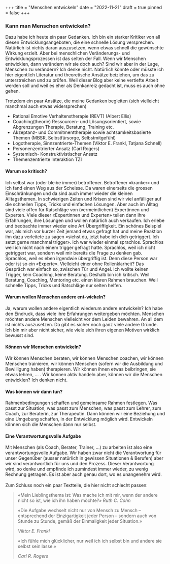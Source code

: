 +++
title = "Menschen entwickeln"
date = "2022-11-21"
draft = true
pinned = false
+++
### Kann man Menschen entwickeln?

Dazu habe ich heute ein paar Gedanken. Ich bin ein starker Kritiker von all diesen Entwicklungsangeboten, die eine schnelle Lösung versprechen. Natürlich ist nichts daran auszusetzen, wenn etwas schnell die gewünschte Wirkung erzielt. Aber bei menschlichen Veränderungs- und Entwicklungsprozessen ist das selten der Fall. Wenn wir Menschen entwicklen, dann verändern wir sie doch auch? Sind wir aber in der Lage, Menschen zu verändern? Ich denke nicht. Natürlich könnte oder müsste ich hier eigentlich Literatur und theoretische Ansätze beiziehen, um das zu unterstreichen und zu prüfen. Weil dieser Blog aber keine vertiefte Arbeit werden soll und weil es eher als Denkanreiz gedacht ist, muss es auch ohne gehen. 

Trotzdem ein paar Ansätze, die meine Gedanken begleiten (sich vielleicht manchmal auch etwas widersprechen)

* Rational Emotive Verhaltenstherapie (REVT) (Albert Ellis)
* Coaching(theorie) Ressourcen- und Lösungsorientiert, sowie Abgrenzungen Therapie, Beratung, Training etc. 
* Akzeptanz- und Commitmenttherapie sowie achtsamkeitsbasierte Themen (MBSR, Selbstfürsorge, Selbstmitgefühl)
* Logotherapie, Sinnzentrierte-Themen (Viktor E. Frankl, Tatjana Schnell)
* Personenzentrierter Ansatz (Carl Rogers)
* Systemisch- Konstruktivistischer Ansatz
* Themenzentrierte Interaktion TZI

#### Warum so kritisch?

Ich selbst war (oder bleibe immer) betroffener. Betroffener «kranker» und ich fand einen Weg aus der Scheisse. Da waren einerseits die grossen Einschränkungen und da sind auch immer wieder die kleinen Alltagsthemen. In schwierigen Zeiten und Krisen sind wir viel anfälliger auf die schnellen Tipps, Tricks und einfachen Lösungen. Aber auch im Alltag sind viele offen für Ratschläge von (vermeintlichen) Expertinnen und Experten. Viele dieser «Expertinnen und Experten» teilen dann ihre Erfahrungen, ihre Lösungen und wollen natürlich auch verkaufen. Ich erlebe und beobachte immer wieder eine Art Übergriffigkeit. Ein schönes Beispiel war, als mich vor kurzer Zeit jemand etwas gefragt hat und meine Reaktion ihn dazu verleitete zu sagen «siehst du, jetzt habe ich dich getriggert. Ich setzt gerne manchmal trigger». Ich war wieder einmal sprachlos. Sprachlos weil ich nicht nach einem trigger gefragt hatte. Sprachlos, weil ich nicht getriggert war, sondern weil mir bereits die Frage zu denken gab. Sprachlos, weil es eben irgendwie übergriffig ist. Denn diese Person war oder ist so ein «Experte». Vielleicht einer ohne Rollenklarheit? Das Gespräch war einfach so, zwischen Tür und Angel. Ich wollte keinen Trigger, kein Coaching, keine Beratung. Deshalb bin ich kritisch. Weil Beratung, Coaching, Mentoring etc. einen klaren Rahmen brauchen. Weil schnelle Tipps, Tricks und Ratschläge nur selten helfen. 

#### Warum wollen Menschen andere ent-wickeln?

Ja, warum wollen andere eigentlich wiederum andere entwickeln? Ich habe den Eindruck, dass viele ihre Erfahrungen weitergeben möchten. Menschen möchten andere Menschen vielleicht vor dem Leiden bewahren. An all dem ist nichts auszusetzen. Da gibt es sicher noch ganz viele andere Gründe. Ich bin mir aber nicht sicher, wie viele sich ihren eigenen Motiven wirklich bewusst sind. 

#### Können wir Menschen entwickeln?

Wir können Menschen beraten, wir können Menschen coachen, wir können Menschen trainieren, wir können Menschen (sofern wir die Ausbildung und Bewilligung haben) therapieren. Wir können ihnen etwas beibringen, sie etwas lehren, ... . Wir können aktiv handeln aber, können wir die Menschen entwicklen? Ich denken nicht. 

#### Was können wir dann tun?

Rahmenbedingungen schaffen und gemeinsame Rahmen festlegen. Was passt zur Situation, was passt zum Menschen, was passt zum Lehrer, zum Coach, zur Beraterin, zur Therapeutin. Dann können wir eine Beziehung und eine Umgebung schaffen, in der Entwicklung möglich wird. Entwickeln können sich die Menschen dann nur selbst. 

#### Eine Verantwortungsvolle Aufgabe

Mit Menschen (als Coach, Berater, Trainer, ...) zu arbeiten ist also eine verantwortungsvolle Aufgabe. Wir haben zwar nicht die Verantwortung für unser Gegenüber (ausser natürlich in gewissen Situationen & Berufen) aber wir sind verantwortlich für uns und den Prozess. Dieser Verantwortung wird, so denke und empfinde ich zumindest immer wieder, zu wenig Rechnung getragen. Es ist aber auch genau dort, wo es unangenehm wird. \
\
Zum Schluss noch ein paar Textteile, die hier nicht schlecht passen:

> «Mein Lieblingsthema ist: Was mache ich mit mir, wenn der andere nicht so ist, wie ich ihn haben möchte?» *Ruth C. Cohn*
>
> «Die Aufgabe wechselt nicht nur von Mensch zu Mensch – entsprechend der Einzigartigkeit jeder Person – sondern auch von Stunde zu Stunde, gemäß der Einmaligkeit jeder Situation.»
>
> *Viktor E. Frankl*
>
> «Ich fühle mich glücklicher, nur weil ich ich selbst bin und andere sie selbst sein lasse.»
>
> *Carl R. Rogers*